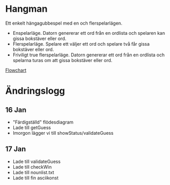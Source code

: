 # Hangman
Ett enkelt hängagubbespel med en och flerspelarlägen.
- Enspelarläge. Datorn genererar ett ord från en ordlista och spelaren kan gissa bokstäver eller ord.
- Flerspelarläge. Spelare ett väljer ett ord och spelare två får gissa bokstäver eller ord.
- Friviligt true flerspelarläge. Datorn genererar ett ord från en ordlista och spelarna turas om att gissa bokstäver eller ord.

[Flowchart](https://drive.google.com/file/d/1m-PAwS5MnOosZcp__UptCg9HZrMapVrR/view?usp=sharing)

# Ändringslogg

## 16 Jan
- "Färdigställd" flödesdiagram
- Lade till getGuess
- Imorgon lägger vi till showStatus/validateGuess

## 17 Jan
- Lade till validateGuess
- Lade till checkWin
- Lade till nounlist.txt
- Lade till fin asciikonst
